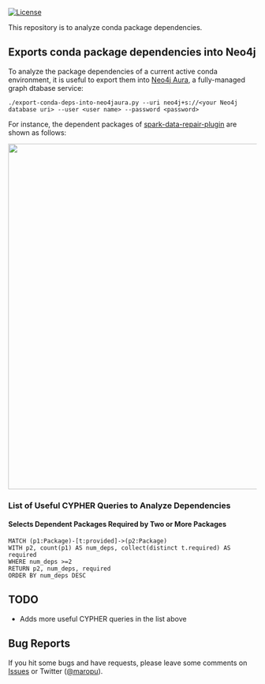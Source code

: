[![License](http://img.shields.io/:license-Apache_v2-blue.svg)](https://github.com/maropu/conda-deps/blob/master/LICENSE)

This repository is to analyze conda package dependencies.

## Exports conda package dependencies into Neo4j

To analyze the package dependencies of a current active conda environment, it is useful to export them
into [Neo4j Aura](https://neo4j.com/cloud/aura), a fully-managed graph dtabase service:

```
./export-conda-deps-into-neo4jaura.py --uri neo4j+s://<your Neo4j database uri> --user <user name> --password <password>
```

For instance, the dependent packages of [spark-data-repair-plugin](https://github.com/maropu/spark-data-repair-plugin) are shown as follows:

<p align="center"><img src="resources/spark-data-repair-plugin-neo4jaura.svg" width="700px"></p>

### List of Useful CYPHER Queries to Analyze Dependencies

#### Selects Dependent Packages Required by Two or More Packages

```
MATCH (p1:Package)-[t:provided]->(p2:Package)
WITH p2, count(p1) AS num_deps, collect(distinct t.required) AS required
WHERE num_deps >=2
RETURN p2, num_deps, required
ORDER BY num_deps DESC
```

## TODO

 * Adds more useful CYPHER queries in the list above

## Bug Reports

If you hit some bugs and have requests, please leave some comments on [Issues](https://github.com/maropu/spark-sql-flow-plugin/issues)
or Twitter ([@maropu](http://twitter.com/#!/maropu)).
